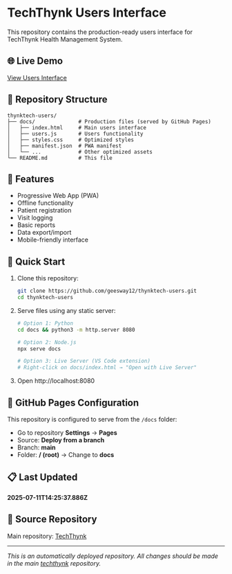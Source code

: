 # TechThynk Users Interface

This repository contains the production-ready users interface for TechThynk Health Management System.

## 🌐 Live Demo
[View Users Interface](https://geesway12.github.io/thynktech-users/)

## 📁 Repository Structure
```
thynktech-users/
├── docs/              # Production files (served by GitHub Pages)
│   ├── index.html     # Main users interface
│   ├── users.js       # Users functionality
│   ├── styles.css     # Optimized styles
│   ├── manifest.json  # PWA manifest
│   └── ...            # Other optimized assets
└── README.md          # This file
```

## 📱 Features
- Progressive Web App (PWA)
- Offline functionality
- Patient registration
- Visit logging
- Basic reports
- Data export/import
- Mobile-friendly interface

## 🚀 Quick Start
1. Clone this repository:
   ```bash
   git clone https://github.com/geesway12/thynktech-users.git
   cd thynktech-users
   ```

2. Serve files using any static server:
   ```bash
   # Option 1: Python
   cd docs && python3 -m http.server 8080
   
   # Option 2: Node.js
   npx serve docs
   
   # Option 3: Live Server (VS Code extension)
   # Right-click on docs/index.html → "Open with Live Server"
   ```

3. Open http://localhost:8080

## 🔧 GitHub Pages Configuration
This repository is configured to serve from the `/docs` folder:
- Go to repository **Settings** → **Pages**
- Source: **Deploy from a branch**
- Branch: **main**
- Folder: **/ (root)** → Change to **docs**

## 📋 Last Updated
**2025-07-11T14:25:37.886Z**

## 🔗 Source Repository
Main repository: [TechThynk](https://github.com/geesway12/techthynk)

---
*This is an automatically deployed repository. All changes should be made in the main [techthynk](https://github.com/geesway12/techthynk) repository.*
